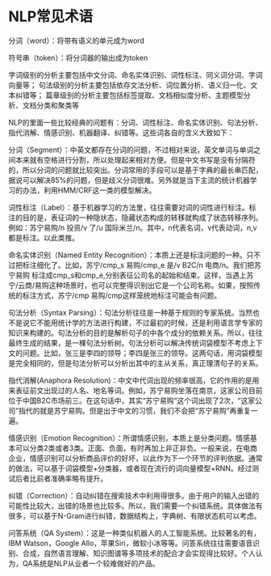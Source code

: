 # NLP常见术语


分词（word）：将带有语义的单元成为word 

符号串（token）：将分词器的输出成为token


字词级别的分析主要包括中文分词、命名实体识别、词性标注、同义词分词、字词向量等；
句法级别的分析主要包括依存文法分析、词位置分析、语义归一化、文本纠错等；
篇章级别的分析主要包括标签提取、文档相似度分析、主题模型分析、文档分类和聚类等


NLP的里面一些比较经典的问题有：分词、词性标注、命名实体识别、句法分析、指代消解、情感识别、机器翻译、纠错等。这些词各自的含义大致如下：



分词（Segment）：中英文都存在分词的问题，不过相对来说，英文单词与单词之间本来就有空格进行分割，所以处理起来相对方便。但是中文书写是没有分隔符的，所以分词的问题就比较突出。分词常用的手段可以是基于字典的最长串匹配，据说可以解决85%的问题，但是歧义分词很难。另外就是当下主流的统计机器学习的办法，利用HMM/CRF这一类的模型解决。



词性标注（Label）：基于机器学习的方法里，往往需要对词的词性进行标注。标注的目的是，表征词的一种隐状态，隐藏状态构成的转移就构成了状态转移序列。例如：苏宁易购/n 投资/v 了/u 国际米兰/n。其中，n代表名词，v代表动词，n,v都是标注。以此类推。



命名实体识别（Named Entity Recognition）：本质上还是标注问题的一种。只不过把标注细化了。比如，苏宁/cmp_s 易购/cmp_e 是/v B2C/n 电商/n。我们把苏宁易购 标注成cmp_s和cmp_e,分别表征公司名的起始和结束。这样，当遇上苏宁/云商/易购这种场景时，也可以完整得识别出它是一个公司名称。如果，按照传统的标注方式，苏宁/cmp 易购/cmp这样笼统地标注可能会有问题。



句法分析（Syntax Parsing）：句法分析往往是一种基于规则的专家系统。当然也不是说它不能用统计学的方法进行构建，不过最初的时候，还是利用语言学专家的知识来构建的。句法分析的目的是解析句子的中各个成分的依赖关系。所以，往往最终生成的结果，是一棵句法分析树。句法分析可以解决传统词袋模型不考虑上下文的问题。比如，张三是李四的领导；李四是张三的领导。这两句话，用词袋模型是完全相同的，但是句法分析可以分析出其中的主从关系，真正理清句子的关系。



指代消解(Anaphora Resolution)：中文中代词出现的频率很高，它的作用的是用来表征前文出现过的人名、地名等词。例如，苏宁易购坐落在南京，这家公司目前位于中国B2C市场前三。在这句话中，其实“苏宁易购”这个词出现了2次，“这家公司”指代的就是苏宁易购。但是出于中文的习惯，我们不会把“苏宁易购”再重复一遍。



情感识别（Emotion Recognition）：所谓情感识别，本质上是分类问题。情感基本可以分类2类或者3类。正面、负面，有时再加上非正非负。一般来说，在电商企业，情感识别可以分析商品评价的好坏，以此作为下一个环节的评判依据。通常的做法，可以基于词袋模型+分类器，或者现在流行的词向量模型+RNN。经过测试后者比前者准确率略有提升。



纠错（Correction）：自动纠错在搜索技术中利用得很多。由于用户的输入出错的可能性比较大，出错的场景也比较多。所以，我们需要一个纠错系统。具体做法有很多，可以基于N-Gram进行纠错，数据结构上，字典树、有限状态机可以考虑。



问答系统（QA System）：这是一种类似机器人的人工智能系统。比较著名的有，IBM Watson，Google Allo，苹果Siri，微软小冰等等。问答系统往往需要语音识别、合成，自然语言理解、知识图谱等多项技术的配合才会实现得比较好。个人认为，QA系统是NLP从业者一个较难做好的产品。
